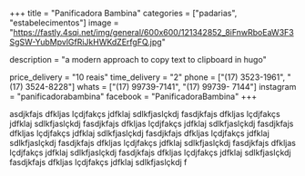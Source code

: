 +++
title = "Panificadora Bambina"
categories = ["padarias", "estabelecimentos"]
image = "https://fastly.4sqi.net/img/general/600x600/121342852_8iFnwRboEaW3F3SgSW-YubMpvlGfRiJkHWKdZErfgFQ.jpg"


description = "a modern approach to copy text to clipboard in hugo"

price_delivery = "10 reais"
time_delivery = "2"
phone = ["(17) 3523-1961", "(17) 3524-8228"]
whats = ["(17) 99739-7141", "(17) 99739- 7144"]
instagram = "panificadorabambina"
facebook = "PanificadoraBambina"
+++

asdjkfajs dfkljas lçdjfakçs jdfklaj sdlkfjaslçkdj fasdjkfajs dfkljas lçdjfakçs jdfklaj sdlkfjaslçkdj fasdjkfajs dfkljas lçdjfakçs jdfklaj sdlkfjaslçkdj fasdjkfajs dfkljas lçdjfakçs jdfklaj sdlkfjaslçkdj fasdjkfajs dfkljas lçdjfakçs jdfklaj sdlkfjaslçkdj fasdjkfajs dfkljas lçdjfakçs jdfklaj sdlkfjaslçkdj fasdjkfajs dfkljas lçdjfakçs jdfklaj sdlkfjaslçkdj fasdjkfajs dfkljas lçdjfakçs jdfklaj sdlkfjaslçkdj fasdjkfajs dfkljas lçdjfakçs jdfklaj sdlkfjaslçkdj f